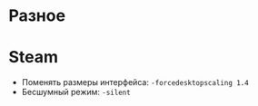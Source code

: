 # Разное

# Steam

- Поменять размеры интерфейса: `-forcedesktopscaling 1.4` 
- Бесшумный режим: `-silent`